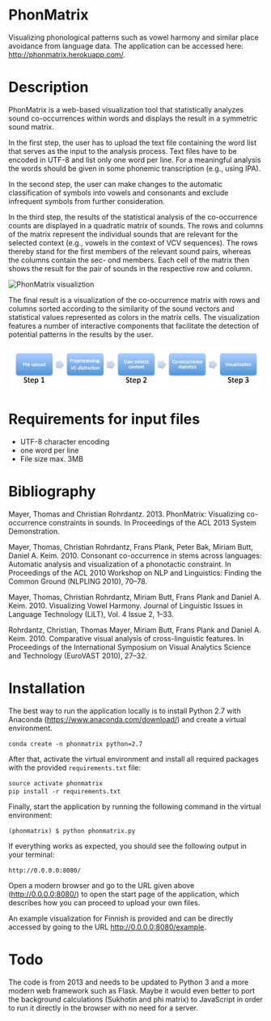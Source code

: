 # PhonMatrix
Visualizing phonological patterns such as vowel harmony and similar place avoidance from language data. The application can be accessed here: <a href="http://phonmatrix.herokuapp.com/" target="_blank">http://phonmatrix.herokuapp.com/</a>.

# Description

PhonMatrix is a web-based visualization tool that statistically analyzes sound co-occurrences within words and displays the result in a symmetric sound matrix.

In the first step, the user has to upload the text file containing the word list that serves as the input to the analysis process. Text files have to be encoded in UTF-8 and list only one word per line. For a meaningful analysis the words should be given in some phonemic transcription (e.g., using IPA).

In the second step, the user can make changes to the automatic classification of symbols into vowels and consonants and exclude infrequent symbols from further consideration.

In the third step, the results of the statistical analysis of the co-occurrence counts are displayed in a quadratic matrix of sounds. The rows and columns of the matrix represent the individual sounds that are relevant for the selected context (e.g., vowels in the context of VCV sequences). The rows thereby stand for the first members of the relevant sound pairs, whereas the columns contain the sec- ond members. Each cell of the matrix then shows the result for the pair of sounds in the respective row and column.

![PhonMatrix visualiztion](static/phonmatrix.gif)

The final result is a visualization of the co-occurrence matrix with rows and columns sorted according to the similarity of the sound vectors and statistical values represented as colors in the matrix cells. The visualization features a number of interactive components that facilitate the detection of potential patterns in the results by the user.

![PhonMatrix workflow](static/workflow.png)

# Requirements for input files

- UTF-8 character encoding
- one word per line
- File size max. 3MB

# Bibliography

Mayer, Thomas and Christian Rohrdantz. 2013. PhonMatrix: Visualizing co-occurrence constraints in sounds. In Proceedings of the ACL 2013 System Demonstration.

Mayer, Thomas, Christian Rohrdantz, Frans Plank, Peter Bak, Miriam Butt, Daniel A. Keim. 2010. Consonant co-occurrence in stems across languages: Automatic analysis and visualization of a phonotactic constraint. In Proceedings of the ACL 2010 Workshop on NLP and Linguistics: Finding the Common Ground (NLPLING 2010), 70–78.

Mayer, Thomas, Christian Rohrdantz, Miriam Butt, Frans Plank and Daniel A. Keim. 2010. Visualizing Vowel Harmony. Journal of Linguistic Issues in Language Technology (LiLT), Vol. 4 Issue 2, 1–33.

Rohrdantz, Christian, Thomas Mayer, Miriam Butt, Frans Plank and Daniel A. Keim. 2010. Comparative visual analysis of cross-linguistic features. In Proceedings of the International Symposium on Visual Analytics Science and Technology (EuroVAST 2010), 27–32.

# Installation

The best way to run the application locally is to install Python 2.7 with Anaconda (https://www.anaconda.com/download/) and create a virtual environment.

    conda create -n phonmatrix python=2.7

After that, activate the virtual environment and install all required packages with the provided `requirements.txt` file:

    source activate phonmatrix
    pip install -r requirements.txt

Finally, start the application by running the following command in the virtual environment:

    (phonmatrix) $ python phonmatrix.py

If everything works as expected, you should see the following output in your terminal:

    http://0.0.0.0:8080/

Open a modern browser and go to the URL given above (http://0.0.0.0:8080/) to open the start page of the application, which describes how you can proceed to upload your own files. 

An example visualization for Finnish is provided and can be directly accessed by going to the URL http://0.0.0.0:8080/example. 

# Todo

The code is from 2013 and needs to be updated to Python 3 and a more modern web framework such as Flask. Maybe it would even better to port the background calculations (Sukhotin and phi matrix) to JavaScript in order to run it directly in the browser with no need for a server. 